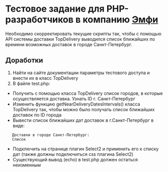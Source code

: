 # Тестовое задание для PHP-разработчиков в компанию [Эмфи](https://www.emfy.com/)

 Необходимо скорректировать текущие скрипты так, чтобы с помощью API системы доставки TopDelivery выводился список ближайших по времени возможных доставок в городе Санкт-Петербург.
 
 ## Доработки
 
 1. Найти на сайте документации параметры тестового доступа и внести их в класс TopDelivery 
 2. В файле test.php: 
  * Получить с помощью класса TopDelivery список городов, в которые осуществляется доставка. Узнать ID г. Санкт-Петербург
  * Изменить функцию getNearDeliveryDatesIntervals() класса TopDelivery так, чтобы можно было получать список ближайших доставок по ID города
  * Вывести список ближайших дат доставок в г.Санкт-Петербург в виде:
   ```
	  Доставки в городе Санкт-Петербург:
	  Список	   
   ```
  * Подключить на странице плагин Select2 и применить его к списку дат (также должны подключиться css плагина Select2)
  * Существующий вывод (echo) в test.php должен остаться неизменным
  